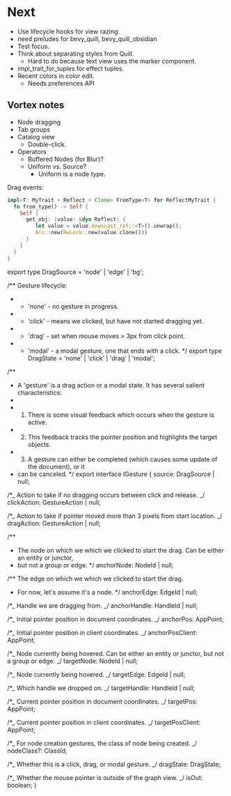 # Next

- Use lifecycle hooks for view razing.
- need preludes for bevy_quill, bevy_quill_obsidian
- Test focus.
- Think about separating styles from Quill.
  - Hard to do because text view uses the marker component.
- impl_trait_for_tuples for effect tuples.
- Recent colors in color edit.
  - Needs preferences API

## Vortex notes

- Node dragging
- Tab groups
- Catalog view
  - Double-click.
- Operators
  - Buffered Nodes (for Blur)?
  - Uniform vs. Source?
    - Uniform is a node type.

Drag events:

```rust
impl<T: MyTrait + Reflect + Clone> FromType<T> for ReflectMyTrait {
  fn from_type() -> Self {
    Self {
      get_obj: |value: &dyn Reflect| {
         let value = value.downcast_ref::<T>().unwrap();
         Arc::new(RwLock::new(value.clone()))
      }
    }
  }
}
```

export type DragSource = 'node' | 'edge' | 'bg';

/\*\* Gesture lifecycle:

- - 'none' - no gesture in progress.
- - 'click' - means we clicked, but have not started dragging yet.
- - 'drag' - set when mouse moves > 3px from click point.
- - 'modal' - a modal gesture, one that ends with a click.
    \*/
    export type DragState = 'none' | 'click' | 'drag' | 'modal';

/\*\*

- A 'gesture' is a drag action or a modal state. It has several salient characteristics:
-
- 1.  There is some visual feedback which occurs when the gesture is active.
- 2.  This feedback tracks the pointer position and highlights the target objects.
- 3.  A gesture can either be completed (which causes some update of the document), or it
- can be canceled.
  \*/
  export interface IGesture {
  source: DragSource | null;

/\*_ Action to take if no dragging occurs between click and release. _/
clickAction: GestureAction | null;

/\*_ Action to take if pointer moved more than 3 pixels from start location. _/
dragAction: GestureAction | null;

/\*\*

- The node on which we which we clicked to start the drag. Can be either an entity or junctor,
- but not a group or edge.
  \*/
  anchorNode: NodeId | null;

/\*\* The edge on which we which we clicked to start the drag.

- For now, let's assume it's a node.
  \*/
  anchorEdge: EdgeId | null;

/\*_ Handle we are dragging from. _/
anchorHandle: HandleId | null;

/\*_ Initial pointer position in document coordinates. _/
anchorPos: AppPoint;

/\*_ Initial pointer position in client coordinates. _/
anchorPosClient: AppPoint;

/\*_ Node currently being hovered. Can be either an entity or junctor, but not a group or edge. _/
targetNode: NodeId | null;

/\*_ Node currently being hovered. _/
targetEdge: EdgeId | null;

/\*_ Which handle we dropped on. _/
targetHandle: HandleId | null;

/\*_ Current pointer position in document coordinates. _/
targetPos: AppPoint;

/\*_ Current pointer position in client coordinates. _/
targetPosClient: AppPoint;

/\*_ For node creation gestures, the class of node being created. _/
nodeClass?: ClassId;

/\*_ Whether this is a click, drag, or modal gesture. _/
dragState: DragState;

/\*_ Whether the mouse pointer is outside of the graph view. _/
isOut: boolean;
}

